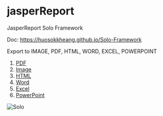 # jasperReport
JasperReport Solo Framework

Doc: https://huosokkheang.github.io/Solo-Framework

Export to IMAGE, PDF, HTML, WORD, EXCEL, POWERPOINT

1.  [PDF](https://brojum.com/JasperReport/pdf)
2.  [Image](https://brojum.com/JasperReport/image)
3.  [HTML](https://brojum.com/JasperReport/html)
4.  [Word](https://view.officeapps.live.com/op/view.aspx?src=https://brojum.store/JasperReport/word)
5.  [Excel](https://view.officeapps.live.com/op/view.aspx?src=https://brojum.store/JasperReport/excel)
6.  [PowerPoint](https://view.officeapps.live.com/op/view.aspx?src=https://brojum.store/JasperReport/powerpoint)

![Solo](https://github.com/huosokkheang/jasperReport/assets/35053923/1e307c43-d7b7-436f-81ee-1517b6407f19)
